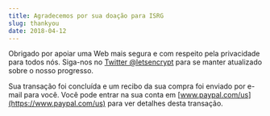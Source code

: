 ```yaml
---
title: Agradecemos por sua doação para ISRG
slug: thankyou
date: 2018-04-12
---
```


Obrigado por apoiar uma Web mais segura e com respeito pela privacidade para todos nós. Siga-nos no [Twitter @letsencrypt](https://twitter.com/letsencrypt) para se manter atualizado sobre o nosso progresso.

Sua transação foi concluída e um recibo da sua compra foi enviado por e-mail para você. Você pode entrar na sua conta em [www.paypal.com/us](https://www.paypal.com/us) para ver detalhes desta transação.
